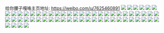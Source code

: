 给你腰子嘎咯主页地址: https://weibo.com/u/7625460891 
![](https://wx4.sinaimg.cn/mw2000/008k3EIHgy1h94ockj6i2j30u01edwkt.jpg) 
![](https://wx4.sinaimg.cn/mw2000/008k3EIHgy1h94ocjvatyj30u0140113.jpg) 
![](https://wx4.sinaimg.cn/mw2000/008k3EIHgy1h94ocl2981j30u014078f.jpg) 
![](https://wx4.sinaimg.cn/mw2000/008k3EIHgy1h8t0okmyczj30u0140qbg.jpg) 
![](https://wx4.sinaimg.cn/mw2000/008k3EIHgy1h8t0p9d9dmj30u014011y.jpg) 
![](https://wx4.sinaimg.cn/mw2000/008k3EIHgy1h8t0ooiv1rj30u0140aj2.jpg) 
![](https://wx4.sinaimg.cn/mw2000/008k3EIHgy1h8r3sns9woj30u0140n3b.jpg) 
![](https://wx4.sinaimg.cn/mw2000/008k3EIHgy1h8r3sn6kmlj30u0140al2.jpg) 
![](https://wx4.sinaimg.cn/mw2000/008k3EIHgy1h8r3soj2ufj30u0140n69.jpg) 
![](https://wx4.sinaimg.cn/mw2000/008k3EIHgy1h8r3sp8yccj30u0140tft.jpg) 
![](https://wx4.sinaimg.cn/mw2000/008k3EIHgy1h8r3sr8wcsj30u0165di3.jpg) 
![](https://wx4.sinaimg.cn/mw2000/008k3EIHgy1h7wrommmg3j31g00u0q8e.jpg) 
![](https://wx4.sinaimg.cn/mw2000/008k3EIHgy1h7wrolxbdgj31g90u0q7e.jpg) 
![](https://wx4.sinaimg.cn/mw2000/008k3EIHgy1h7wronml30j30u0140qdg.jpg) 
![](https://wx4.sinaimg.cn/mw2000/008k3EIHgy1h7wrooe06oj30u014079e.jpg) 
![](https://wx4.sinaimg.cn/mw2000/008k3EIHgy1h7ser3wckdj30u0140thv.jpg) 
![](https://wx4.sinaimg.cn/mw2000/008k3EIHgy1h742fawqp7j30u00u0wkf.jpg) 
![](https://wx4.sinaimg.cn/mw2000/008k3EIHgy1h742fbnhixj30u0140tfr.jpg) 
![](https://wx4.sinaimg.cn/mw2000/008k3EIHgy1h742fa98bqj30u0140tgz.jpg) 
![](https://wx4.sinaimg.cn/mw2000/008k3EIHgy1h72w6z372bj30u0140afa.jpg) 
![](https://wx4.sinaimg.cn/mw2000/008k3EIHgy1h72w72ug5ij30u01sy43i.jpg) 
![](https://wx4.sinaimg.cn/mw2000/008k3EIHgy1h6zfena8qej30u01av44j.jpg) 
![](https://wx4.sinaimg.cn/mw2000/008k3EIHgy1h6zfemdh7jj30u014041c.jpg) 
![](https://wx4.sinaimg.cn/mw2000/008k3EIHgy1h6zfenxq0cj30u0140432.jpg) 
![](https://wx4.sinaimg.cn/mw2000/008k3EIHgy1h6zfeorf9ej30u01hc44u.jpg) 
![](https://wx4.sinaimg.cn/mw2000/008k3EIHgy1h6ut1fwg30j30u01407e8.jpg) 
![](https://wx4.sinaimg.cn/mw2000/008k3EIHgy1h6ut1h1e70j30u0140dme.jpg) 
![](https://wx4.sinaimg.cn/mw2000/008k3EIHgy1h6ut1jc3f7j30u0140ak5.jpg) 
![](https://wx4.sinaimg.cn/mw2000/008k3EIHgy1h6lm01dak9j30u0140ahd.jpg) 
![](https://wx4.sinaimg.cn/mw2000/008k3EIHgy1h6lm02icurj30u017odl2.jpg) 
![](https://wx4.sinaimg.cn/mw2000/008k3EIHgy1h6lm0laxi3j30u017g0wz.jpg) 
![](https://wx4.sinaimg.cn/mw2000/008k3EIHgy1h65dzehwzhj30u014045e.jpg) 
![](https://wx4.sinaimg.cn/mw2000/008k3EIHgy1h65dzdo134j30u0140qh3.jpg) 
![](https://wx4.sinaimg.cn/mw2000/008k3EIHgy1h65dzff0u9j30u0140ahz.jpg) 
![](https://wx4.sinaimg.cn/mw2000/008k3EIHgy1h65dzg6mfpj30u0140418.jpg) 
![](https://wx4.sinaimg.cn/mw2000/008k3EIHgy1h62vysn6vyj30u01400uc.jpg) 
![](https://wx4.sinaimg.cn/mw2000/008k3EIHgy1h5zjg8vi4cj318w0u0q8w.jpg) 
![](https://wx4.sinaimg.cn/mw2000/008k3EIHgy1h5zjg7sr2xj30u01sy0wr.jpg) 
![](https://wx4.sinaimg.cn/mw2000/008k3EIHgy1h5x9357zdyj30u0140myg.jpg) 
![](https://wx4.sinaimg.cn/mw2000/008k3EIHgy1h5q2g3ohstj30u01syn6f.jpg) 
![](https://wx4.sinaimg.cn/mw2000/008k3EIHgy1h5q2g0p9q2j30u01sytg8.jpg) 
![](https://wx4.sinaimg.cn/mw2000/008k3EIHgy1h5q2g54e6mj30u01sydli.jpg) 
![](https://wx4.sinaimg.cn/mw2000/008k3EIHgy1h5p4yf53sjj30u0140gr7.jpg) 
![](https://wx4.sinaimg.cn/mw2000/008k3EIHgy1h5erk2lilej30u015oain.jpg) 
![](https://wx4.sinaimg.cn/mw2000/008k3EIHgy1h5erk03umyj30u0140wkz.jpg) 
![](https://wx4.sinaimg.cn/mw2000/008k3EIHgy1h5erk413uwj30u0140woj.jpg) 
![](https://wx4.sinaimg.cn/mw2000/008k3EIHgy1h5erk1gabbj30u0140n3f.jpg) 
![](https://wx4.sinaimg.cn/mw2000/008k3EIHgy1h4ihy0unn5j30u0140ace.jpg) 
![](https://wx4.sinaimg.cn/mw2000/008k3EIHgy1h3t0d3uoicj30vn0u0gvr.jpg) 
![](https://wx4.sinaimg.cn/mw2000/008k3EIHgy1h2xv6cux7ij30u01sywle.jpg) 
![](https://wx4.sinaimg.cn/mw2000/008k3EIHgy1h2ikdzo9afj30u00w444w.jpg) 
![](https://wx4.sinaimg.cn/mw2000/008k3EIHgy1h2ike0j1yvj30u0140dmc.jpg) 
![](https://wx4.sinaimg.cn/mw2000/008k3EIHgy1h2ikdyoa37j30u013njvd.jpg) 
![](https://wx4.sinaimg.cn/mw2000/008k3EIHgy1h1cug3ru3sj30wi1ldtit.jpg) 
![](https://wx4.sinaimg.cn/mw2000/008k3EIHgy1h0vsxdwahhj32c03407wi.jpg) 
![](https://wx4.sinaimg.cn/mw2000/008k3EIHgy1h0vsxfnd86j32c0340qv6.jpg) 
![](https://wx4.sinaimg.cn/mw2000/008k3EIHgy1h0of6kk59sj30u0140n5a.jpg) 
![](https://wx4.sinaimg.cn/mw2000/008k3EIHgy1h0of6lkls1j30u0140ak7.jpg) 
![](https://wx4.sinaimg.cn/mw2000/008k3EIHgy1h0of6mh8tmj30u0140do0.jpg) 
![](https://wx4.sinaimg.cn/mw2000/008k3EIHgy1h0of6jn15nj30tx1h644g.jpg) 
